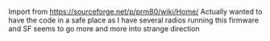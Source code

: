 Import from https://sourceforge.net/p/prm80/wiki/Home/
Actually wanted to have the code in a safe place as I have several radios running this firmware and SF seems to go more and more into strange direction
